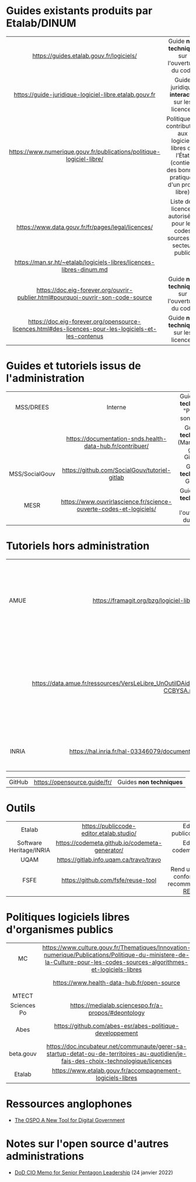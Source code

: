 # Guides existants produits par Etalab/DINUM

|||
|:-:|:-:|
| https://guides.etalab.gouv.fr/logiciels/ | Guide **non technique** sur l'ouverture du code |
| https://guide-juridique-logiciel-libre.etalab.gouv.fr | Guide juridique **interactif** sur les licences |
| https://www.numerique.gouv.fr/publications/politique-logiciel-libre/ | Politique de contribution aux logiciels libres de l’État (contient des bonnes pratiques d'un projet libre) |
| https://www.data.gouv.fr/fr/pages/legal/licences/ | Liste des licences autorisées pour les codes sources du secteur public |
| https://man.sr.ht/~etalab/logiciels-libres/licences-libres-dinum.md |
| https://doc.eig-forever.org/ouvrir-publier.html#pourquoi-ouvrir-son-code-source | Guide **non technique** sur l'ouverture du code | 
| https://doc.eig-forever.org/opensource-licences.html#des-licences-pour-les-logiciels-et-les-contenus | Guide **non technique** sur les licences |

# Guides et tutoriels issus de l'administration

||||
|:-:|:-:|:-:|
| MSS/DREES | Interne | Guide **non technique** "Publier son code" |
| | https://documentation-snds.health-data-hub.fr/contribuer/ | Guides **technique** (Markdown, git & GitLab) |
| MSS/SocialGouv | https://github.com/SocialGouv/tutoriel-gitlab | Guide **technique** GitLab |
| MESR | https://www.ouvrirlascience.fr/science-ouverte-codes-et-logiciels/ | Guide **non technique** sur l'ouverture du code |

# Tutoriels hors administration

||||
|:-:|:-:|:-:|
| AMUE | https://framagit.org/bzg/logiciel-libre-ressources-introductives | Guide **non technique** sur le logiciel libre (dépôt réalisé dans le cadre des échanges avec l'AMUE) |
| | https://data.amue.fr/ressources/VersLeLibre_UnOutilDAideALaDecisionAAllerVersLeLibre_VersionFinale_V2-CCBYSA.pdf | Outil VersLeLibre d'aide à la décision pour transformer les solutions de l'AMUE vers un modèle Libre |
| INRIA | https://hal.inria.fr/hal-03346079/document > 4.3 Comprendre les logiciels libres | Guide **non technique** sur le logiciel libre |

||||
|:-:|:-:|:-:|
| GitHub | https://opensource.guide/fr/ | Guides **non techniques** |

# Outils

||||
|:-:|:-:|:-:|
| Etalab | https://publiccode-editor.etalab.studio/ | Editeur publiccode.yml |
| Software Heritage/INRIA | https://codemeta.github.io/codemeta-generator/ | Editeur codemeta.json |
| UQAM | https://gitlab.info.uqam.ca/travo/travo |
| FSFE | https://github.com/fsfe/reuse-tool | Rend un logiciel conforme aux recommandations [REUSE](https://reuse.software/) |

# Politiques logiciels libres d'organismes publics

||||
|:-:|:-:|:-:|
| MC | https://www.culture.gouv.fr/Thematiques/Innovation-numerique/Publications/Politique-du-ministere-de-la-Culture-pour-les-codes-sources-algorithmes-et-logiciels-libres | Plan CALL |
| | https://www.health-data-hub.fr/open-source | Démarche open source |
| MTECT | | en cours |
| Sciences Po | https://medialab.sciencespo.fr/a-propos/#deontology | Déontologie |
| Abes | https://github.com/abes-esr/abes-politique-developpement | Politique de développement informatique |
| beta.gouv | https://doc.incubateur.net/communaute/gerer-sa-startup-detat-ou-de-territoires-au-quotidien/je-fais-des-choix-technologique/licences |
| Etalab | https://www.etalab.gouv.fr/accompagnement-logiciels-libres |

# Ressources anglophones

- [The OSPO A New Tool for Digital Government](https://openforumeurope.org/publications/the-ospo-a-new-tool-for-digital-government/)

# Notes sur l'open source d'autres administrations

- [DoD CIO Memo for Senior Pentagon Leadership](https://dodcio.defense.gov/portals/0/documents/library/softwaredev-opensource.pdf) (24 janvier 2022)
